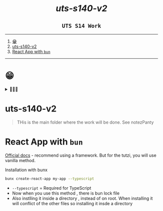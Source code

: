 <h1 align="center"><i>uts-s140-v2</i></h1>
<h2 align="center"><code>UTS S14 Work</code></h2>

---

1. [😁](#)
2. [uts-s140-v2](#uts-s140-v2)
3. [React App with `bun`](#react-app-with-bun)

---

# 😁

<details>
<summary>
👅👅👅
</summary>
<img src="./public/r.gif" width="400%">
</details>

# uts-s140-v2

> THis is the main folder where the work will be done. See notezPanty

# React App with `bun`

[Official docs](https://react.dev/learn/start-a-new-react-project) - recommend using a framework. But for the tutzi, you will use vanilla method.

Installation with bunx

```sh
bunx create-react-app my-app --typescript
```

- `--typescript` = Required for TypeScript
- Now when you use this method , there is bun lock file
- Also instlling it inside a directory , instead of on root. When installing it will conflict of the other files so installing it insde a directory
